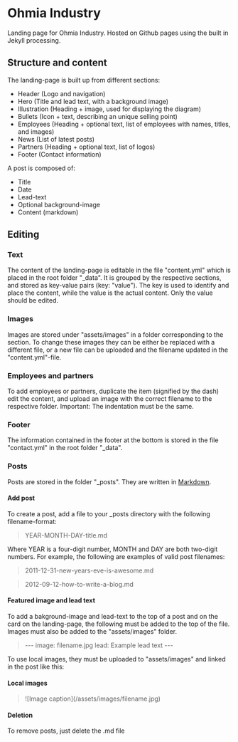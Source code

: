 # Ohmia Industry

Landing page for Ohmia Industry. Hosted on Github pages using the built in Jekyll processing.

## Structure and content

The landing-page is built up from different sections:
- Header (Logo and navigation)
- Hero (Title and lead text, with a background image)
- Illustration (Heading + image, used for displaying the diagram)
- Bullets (Icon + text, describing an unique selling point)
- Employees (Heading + optional text, list of employees with names, titles, and images)
- News (List of latest posts)
- Partners (Heading + optional text, list of logos)
- Footer (Contact information)

A post is composed of:
- Title
- Date
- Lead-text
- Optional background-image
- Content (markdown)

## Editing

### Text
The content of the landing-page is editable in the file "content.yml" which is placed in the root folder "_data". It is grouped by the respective sections, and stored as key-value pairs (key: "value"). The key is used to identify and place the content, while the value is the actual content. Only the value should be edited.

### Images
Images are stored under "assets/images" in a folder corresponding to the section. To change these images they can be either be replaced with a different file, or a new file can be uploaded and the filename updated in the "content.yml"-file.

### Employees and partners
To add employees or partners, duplicate the item (signified by the dash) edit the content, and upload an image with the correct filename to the respective folder. Important: The indentation must be the same.

### Footer
The information contained in the footer at the bottom is stored in the file "contact.yml" in the root folder "_data".


### Posts

Posts are stored in the folder "_posts". They are written in [Markdown](https://www.markdownguide.org/basic-syntax/).

#### Add post
To create a post, add a file to your _posts directory with the following filename-format:

> YEAR-MONTH-DAY-title.md

Where YEAR is a four-digit number, MONTH and DAY are both two-digit numbers. For example, the following are examples of valid post filenames:

> 2011-12-31-new-years-eve-is-awesome.md

> 2012-09-12-how-to-write-a-blog.md

#### Featured image and lead text

To add a bakground-image and lead-text to the top of a post and on the card on the landing-page, the following must be added to the top of the file. Images must also be added to the "assets/images" folder.
>\---
>image: filename.jpg
>lead: Example lead text
>\---

To use local images, they must be uploaded to "assets/images" and linked in the post like this:

#### Local images

> \![Image caption]\(/assets/images/filename.jpg)

#### Deletion

To remove posts, just delete the .md file
